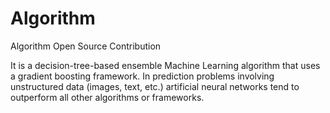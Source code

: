 # Algorithm

Algorithm Open Source Contribution 

It is a decision-tree-based ensemble Machine Learning algorithm 
that uses a gradient boosting framework. 
In prediction problems involving unstructured data (images, text, etc.) 
artificial neural networks tend to outperform all other algorithms or frameworks.
